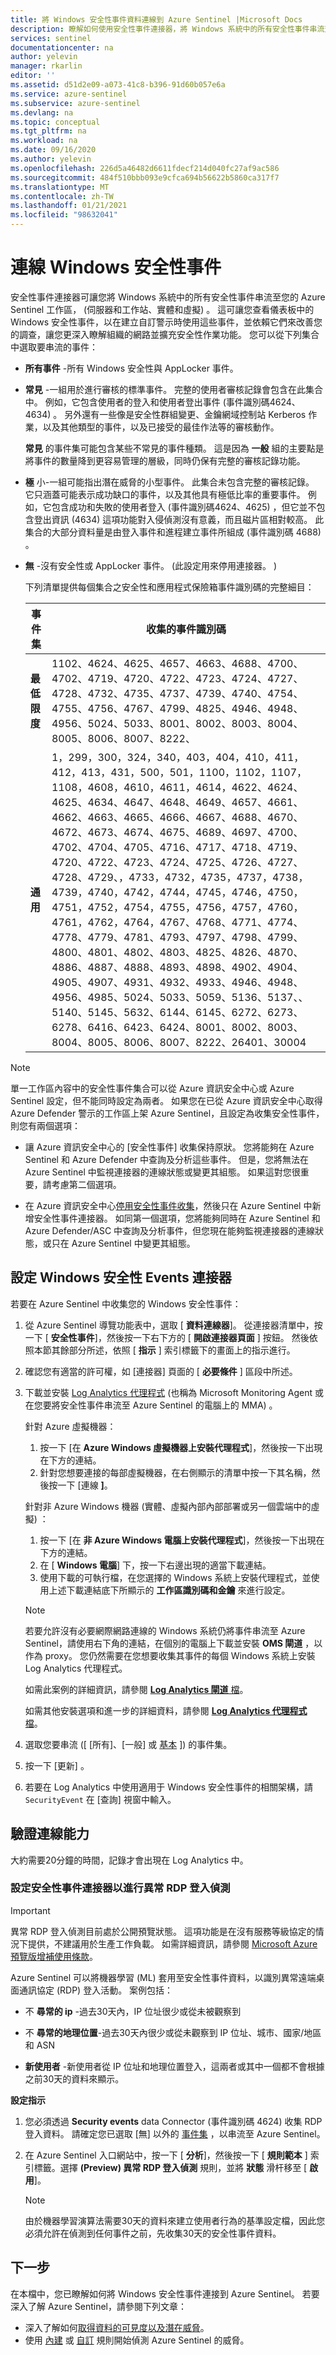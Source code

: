 ```yaml
---
title: 將 Windows 安全性事件資料連線到 Azure Sentinel |Microsoft Docs
description: 瞭解如何使用安全性事件連接器，將 Windows 系統中的所有安全性事件串流至 Azure Sentinel 工作區。
services: sentinel
documentationcenter: na
author: yelevin
manager: rkarlin
editor: ''
ms.assetid: d51d2e09-a073-41c8-b396-91d60b057e6a
ms.service: azure-sentinel
ms.subservice: azure-sentinel
ms.devlang: na
ms.topic: conceptual
ms.tgt_pltfrm: na
ms.workload: na
ms.date: 09/16/2020
ms.author: yelevin
ms.openlocfilehash: 226d5a46482d6611fdecf214d040fc27af9ac586
ms.sourcegitcommit: 484f510bbb093e9cfca694b56622b5860ca317f7
ms.translationtype: MT
ms.contentlocale: zh-TW
ms.lasthandoff: 01/21/2021
ms.locfileid: "98632041"
---
```

# <a name="connect-windows-security-events"></a>連線 Windows 安全性事件 

安全性事件連接器可讓您將 Windows 系統中的所有安全性事件串流至您的 Azure Sentinel 工作區， (伺服器和工作站、實體和虛擬) 。 這可讓您查看儀表板中的 Windows 安全性事件，以在建立自訂警示時使用這些事件，並依賴它們來改善您的調查，讓您更深入瞭解組織的網路並擴充安全性作業功能。 您可以從下列集合中選取要串流的事件： <a name="event-sets"></a>

- **所有事件** -所有 Windows 安全性與 AppLocker 事件。
- **常見** -一組用於進行審核的標準事件。 完整的使用者審核記錄會包含在此集合中。 例如，它包含使用者的登入和使用者登出事件 (事件識別碼4624、4634) 。 另外還有一些像是安全性群組變更、金鑰網域控制站 Kerberos 作業，以及其他類型的事件，以及已接受的最佳作法等的審核動作。

    **常見** 的事件集可能包含某些不常見的事件種類。  這是因為 **一般** 組的主要點是將事件的數量降到更容易管理的層級，同時仍保有完整的審核記錄功能。

- **極** 小-一組可能指出潛在威脅的小型事件。 此集合未包含完整的審核記錄。 它只涵蓋可能表示成功缺口的事件，以及其他具有極低比率的重要事件。 例如，它包含成功和失敗的使用者登入 (事件識別碼4624、4625) ，但它並不包含登出資訊 (4634) 這項功能對入侵偵測沒有意義，而且磁片區相對較高。 此集合的大部分資料量是由登入事件和進程建立事件所組成 (事件識別碼 4688) 。

- **無** -沒有安全性或 AppLocker 事件。  (此設定用來停用連接器。 ) 

    下列清單提供每個集合之安全性和應用程式保險箱事件識別碼的完整細目：

    | 事件集 | 收集的事件識別碼 |
    | --- | --- |
    | **最低限度** | 1102、4624、4625、4657、4663、4688、4700、4702、4719、4720、4722、4723、4724、4727、4728、4732、4735、4737、4739、4740、4754、4755、4756、4767、4799、4825、4946、4948、4956、5024、5033、8001、8002、8003、8004、8005、8006、8007、8222、 |
    | **通用** | 1，299，300，324，340，403，404，410，411，412，413，431，500，501，1100，1102，1107，1108，4608，4610，4611，4614，4622、4624、4625、4634、4647、4648、4649、4657、4661、4662、4663、4665、4666、4667、4688、4670、4672、4673、4674、4675、4689、4697、4700、4702、4704、4705、4716、4717、4718、4719、4720、4722、4723、4724、4725、4726、4727、4728、4729、，4733，4732，4735，4737，4738，4739，4740，4742，4744，4745，4746，4750，4751，4752，4754，4755，4756，4757，4760，4761，4762，4764，4767、4768、4771、4774、4778、4779、4781、4793、4797、4798、4799、4800、4801、4802、4803、4825、4826、4870、4886、4887、4888、4893、4898、4902、4904、4905、4907、4931、4932、4933、4946、4948、4956、4985、5024、5033、5059、5136、5137、、5140、5145、5632、6144、6145、6272、6273、6278、6416、6423、6424、8001、8002、8003、8004、8005、8006、8007、8222、26401、30004 |

> [!NOTE]
> 單一工作區內容中的安全性事件集合可以從 Azure 資訊安全中心或 Azure Sentinel 設定，但不能同時設定為兩者。 如果您在已從 Azure 資訊安全中心取得 Azure Defender 警示的工作區上架 Azure Sentinel，且設定為收集安全性事件，則您有兩個選項：
> - 讓 Azure 資訊安全中心的 [安全性事件] 收集保持原狀。 您將能夠在 Azure Sentinel 和 Azure Defender 中查詢及分析這些事件。 但是，您將無法在 Azure Sentinel 中監視連接器的連線狀態或變更其組態。 如果這對您很重要，請考慮第二個選項。
>
> - 在 Azure 資訊安全中心[停用安全性事件收集](../security-center/security-center-enable-data-collection.md)，然後只在 Azure Sentinel 中新增安全性事件連接器。 如同第一個選項，您將能夠同時在 Azure Sentinel 和 Azure Defender/ASC 中查詢及分析事件，但您現在能夠監視連接器的連線狀態，或只在 Azure Sentinel 中變更其組態。

## <a name="set-up-the-windows-security-events-connector"></a>設定 Windows 安全性 Events 連接器

若要在 Azure Sentinel 中收集您的 Windows 安全性事件：

1. 從 Azure Sentinel 導覽功能表中，選取 [ **資料連線器**]。 從連接器清單中，按一下 [ **安全性事件**]，然後按一下右下方的 [ **開啟連接器頁面** ] 按鈕。 然後依照本節其餘部分所述，依照 [ **指示** ] 索引標籤下的畫面上的指示進行。

1. 確認您有適當的許可權，如 [連接器] 頁面的 [ **必要條件** ] 區段中所述。

1. 下載並安裝 [Log Analytics 代理程式](../azure-monitor/platform/log-analytics-agent.md) (也稱為 Microsoft Monitoring Agent 或在您要將安全性事件串流至 Azure Sentinel 的電腦上的 MMA) 。

    針對 Azure 虛擬機器：
    
    1. 按一下 [在 **Azure Windows 虛擬機器上安裝代理程式**]，然後按一下出現在下方的連結。
    1. 針對您想要連接的每部虛擬機器，在右側顯示的清單中按一下其名稱，然後按一下 [連線 **]**。

    針對非 Azure Windows 機器 (實體、虛擬內部內部部署或另一個雲端中的虛擬) ：

    1. 按一下 [在 **非 Azure Windows 電腦上安裝代理程式**]，然後按一下出現在下方的連結。
    1. 在 [ **Windows 電腦**] 下，按一下右邊出現的適當下載連結。
    1. 使用下載的可執行檔，在您選擇的 Windows 系統上安裝代理程式，並使用上述下載連結底下所顯示的 **工作區識別碼和金鑰** 來進行設定。

    > [!NOTE]
    >
    > 若要允許沒有必要網際網路連線的 Windows 系統仍將事件串流至 Azure Sentinel，請使用右下角的連結，在個別的電腦上下載並安裝 **OMS 閘道** ，以作為 proxy。  您仍然需要在您想要收集其事件的每個 Windows 系統上安裝 Log Analytics 代理程式。
    >
    > 如需此案例的詳細資訊，請參閱 [ **Log Analytics 閘道** 檔](../azure-monitor/platform/gateway.md)。

    如需其他安裝選項和進一步的詳細資料，請參閱 [ **Log Analytics 代理程式** 檔](../azure-monitor/platform/agent-windows.md)。

1. 選取您要串流 ([ [所有]、[一般] 或 [基本](#event-sets) ]) 的事件集。

1. 按一下 [更新]  。

1. 若要在 Log Analytics 中使用適用于 Windows 安全性事件的相關架構，請 `SecurityEvent` 在 [查詢] 視窗中輸入。

## <a name="validate-connectivity"></a>驗證連線能力

大約需要20分鐘的時間，記錄才會出現在 Log Analytics 中。 

### <a name="configure-the-security-events-connector-for-anomalous-rdp-login-detection"></a>設定安全性事件連接器以進行異常 RDP 登入偵測

> [!IMPORTANT]
> 異常 RDP 登入偵測目前處於公開預覽狀態。
> 這項功能是在沒有服務等級協定的情況下提供，不建議用於生產工作負載。
> 如需詳細資訊，請參閱 [Microsoft Azure 預覽版增補使用條款](https://azure.microsoft.com/support/legal/preview-supplemental-terms/)。

Azure Sentinel 可以將機器學習 (ML) 套用至安全性事件資料，以識別異常遠端桌面通訊協定 (RDP) 登入活動。 案例包括：

- 不 **尋常的 ip** -過去30天內，IP 位址很少或從未被觀察到

- 不 **尋常的地理位置**-過去30天內很少或從未觀察到 IP 位址、城市、國家/地區和 ASN

- **新使用者** -新使用者從 IP 位址和地理位置登入，這兩者或其中一個都不會根據之前30天的資料來顯示。

**設定指示**

1. 您必須透過 **Security events** data Connector (事件識別碼 4624) 收集 RDP 登入資料。 請確定您已選取 [無] 以外的 [事件集](#event-sets) ，以串流至 Azure Sentinel。

1. 在 Azure Sentinel 入口網站中，按一下 [ **分析**]，然後按一下 [ **規則範本** ] 索引標籤。選擇 **(Preview) 異常 RDP 登入偵測** 規則，並將 **狀態** 滑杆移至 [ **啟用**]。

    > [!NOTE]
    > 由於機器學習演算法需要30天的資料來建立使用者行為的基準設定檔，因此您必須允許在偵測到任何事件之前，先收集30天的安全性事件資料。

## <a name="next-steps"></a>下一步
在本檔中，您已瞭解如何將 Windows 安全性事件連接到 Azure Sentinel。 若要深入了解 Azure Sentinel，請參閱下列文章：
- 深入了解如何[取得資料的可見度以及潛在威脅](quickstart-get-visibility.md)。
- 使用 [內建](tutorial-detect-threats-built-in.md) 或 [自訂](tutorial-detect-threats-custom.md) 規則開始偵測 Azure Sentinel 的威脅。

